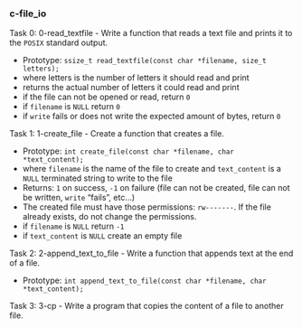 ### c-file_io

Task 0: 0-read_textfile - Write a function that reads a text file and prints it to the `POSIX` standard output.  
* Prototype: `ssize_t read_textfile(const char *filename, size_t letters);`
* where letters is the number of letters it should read and print
* returns the actual number of letters it could read and print
* if the file can not be opened or read, return `0`
* if `filename` is `NULL` return `0`
* if `write` fails or does not write the expected amount of bytes, return `0`

Task 1: 1-create_file - Create a function that creates a file.  
* Prototype: `int create_file(const char *filename, char *text_content);`
* where `filename` is the name of the file to create and `text_content` is a `NULL` terminated string to write to the file
* Returns: `1` on success, `-1` on failure (file can not be created, file can not be written, `write` “fails”, etc…)
* The created file must have those permissions: `rw-------`. If the file already exists, do not change the permissions.
* if `filename` is `NULL` return `-1`
* if `text_content` is `NULL` create an empty file

Task 2: 2-append_text_to_file - Write a function that appends text at the end of a file.  
* Prototype: `int append_text_to_file(const char *filename, char *text_content);`

Task 3: 3-cp - Write a program that copies the content of a file to another file.
